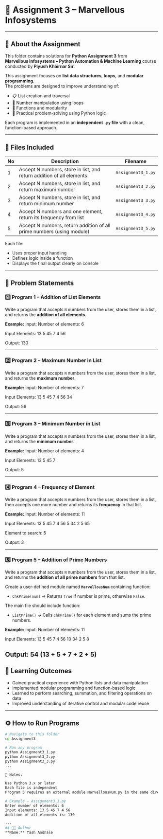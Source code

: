 # 🧠 Assignment 3 – Marvellous Infosystems

---

## 📘 About the Assignment

This folder contains solutions for **Python Assignment 3** from  
**Marvellous Infosystems – Python Automation & Machine Learning** course conducted by **Piyush Khairnar Sir**.  

This assignment focuses on **list data structures**, **loops**, and **modular programming**.  
The problems are designed to improve understanding of:
- 📋 List creation and traversal  
- 🔢 Number manipulation using loops  
- 🧩 Functions and modularity  
- 🧮 Practical problem-solving using Python logic  

Each program is implemented in an **independent `.py` file** with a clean, function-based approach.

---

## 📁 Files Included

| No | Description | Filename |
|----|--------------|-----------|
| 1 | Accept N numbers, store in list, and return addition of all elements | `Assignment3_1.py` |
| 2 | Accept N numbers, store in list, and return maximum number | `Assignment3_2.py` |
| 3 | Accept N numbers, store in list, and return minimum number | `Assignment3_3.py` |
| 4 | Accept N numbers and one element, return its frequency from list | `Assignment3_4.py` |
| 5 | Accept N numbers, return addition of all prime numbers (using module) | `Assignment3_5.py` |

Each file:
- Uses proper input handling  
- Defines logic inside a function  
- Displays the final output clearly on console  


---

## 🧩 Problem Statements

### 1️⃣ Program 1 – Addition of List Elements
Write a program that accepts `N` numbers from the user, stores them in a list,  
and returns the **addition of all elements**.

**Example:**
Input:
Number of elements: 6

Input Elements: 13 5 45 7 4 56

Output: 130


---

### 2️⃣ Program 2 – Maximum Number in List
Write a program that accepts `N` numbers from the user, stores them in a list,  
and returns the **maximum number**.

**Example:**
Input:
Number of elements: 7

Input Elements: 13 5 45 7 4 56 34

Output: 56


---

### 3️⃣ Program 3 – Minimum Number in List
Write a program that accepts `N` numbers from the user, stores them in a list,  
and returns the **minimum number**.

**Example:**
Input:
Number of elements: 4

Input Elements: 13 5 45 7

Output: 5


---

### 4️⃣ Program 4 – Frequency of Element
Write a program that accepts `N` numbers from the user, stores them in a list,  
then accepts one more number and returns its **frequency** in that list.

**Example:**
Input:
Number of elements: 11

Input Elements: 13 5 45 7 4 56 5 34 2 5 65

Element to search: 5

Output: 3


---

### 5️⃣ Program 5 – Addition of Prime Numbers
Write a program that accepts `N` numbers from the user, stores them in a list,  
and returns the **addition of all prime numbers** from that list.

Create a user-defined module named **`MarvellousNum`** containing function:
- `ChkPrime(num)` → Returns `True` if number is prime, otherwise `False`.

The main file should include function:
- `ListPrime()` → Calls `ChkPrime()` for each element and sums the prime numbers.

**Example:**
Input:
Number of elements: 11

Input Elements: 13 5 45 7 4 56 10 34 2 5 8

Output: 54 (13 + 5 + 7 + 2 + 5)
---

## 🎯 Learning Outcomes
- Gained practical experience with Python lists and data manipulation  
- Implemented modular programming and function-based logic  
- Learned to perform searching, summation, and filtering operations on data  
- Improved understanding of iterative control and modular code reuse  

---

## ⚙️ How to Run Programs

```bash
# Navigate to this folder
cd Assignment3

# Run any program
python Assignment3_1.py
python Assignment3_2.py
python Assignment3_3.py
...

📝 Notes:

Use Python 3.x or later
Each file is independent
Program 5 requires an external module MarvellousNum.py in the same directory

# Example – Assignment3_1.py
Enter number of elements: 6
Input elements: 13 5 45 7 4 56
Addition of all elements is: 130

---
## 👨‍💻 Author
**Name:** Yash Andhale  
